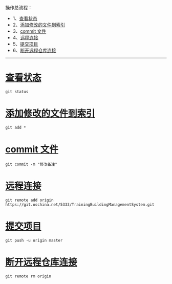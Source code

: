 操作总流程：
- 1、[查看状态](#git-01)
- 2、[添加修改的文件到索引](#git-02)
- 3、[commit 文件](#git-03)
- 4、[远程连接](#git-04)
- 5、[提交项目](#git-05)
- 6、[断开远程仓库连接](#git-06)

----------
# <a name="git-01" href="#" >查看状态</a>
```shell
git status
```
# <a name="git-02" href="#" >添加修改的文件到索引</a>
```shell
git add *
```
# <a name="git-03" href="#" >commit 文件</a>
```shell
git commit -m "修改备注"
```
# <a name="git-04" href="#" >远程连接</a>
```shell
git remote add origin https://git.oschina.net/5333/TrainingBuildingManagementSystem.git
```
# <a name="git-05" href="#" >提交项目</a>
```shell
git push -u origin master
```
# <a name="git-06" href="#" >断开远程仓库连接</a>
```shell
git remote rm origin
```